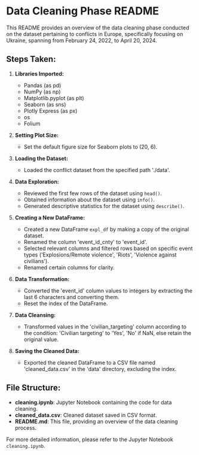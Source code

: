 # Data Cleaning Phase README

This README provides an overview of the data cleaning phase conducted on the dataset pertaining to conflicts in Europe, specifically focusing on Ukraine, spanning from February 24, 2022, to April 20, 2024.

## Steps Taken:

1. **Libraries Imported:**

   - Pandas (as pd)
   - NumPy (as np)
   - Matplotlib.pyplot (as plt)
   - Seaborn (as sns)
   - Plotly Express (as px)
   - os
   - Folium

2. **Setting Plot Size:**

   - Set the default figure size for Seaborn plots to (20, 6).

3. **Loading the Dataset:**

   - Loaded the conflict dataset from the specified path './data'.

4. **Data Exploration:**

   - Reviewed the first few rows of the dataset using `head()`.
   - Obtained information about the dataset using `info()`.
   - Generated descriptive statistics for the dataset using `describe()`.

5. **Creating a New DataFrame:**

   - Created a new DataFrame `expl_df` by making a copy of the original dataset.
   - Renamed the column 'event_id_cnty' to 'event_id'.
   - Selected relevant columns and filtered rows based on specific event types ('Explosions/Remote violence', 'Riots', 'Violence against civilians').
   - Renamed certain columns for clarity.

6. **Data Transformation:**

   - Converted the 'event_id' column values to integers by extracting the last 6 characters and converting them.
   - Reset the index of the DataFrame.

7. **Data Cleansing:**

   - Transformed values in the 'civilian_targeting' column according to the condition: 'Civilian targeting' to 'Yes', 'No' if NaN, else retain the original value.

8. **Saving the Cleaned Data:**
   - Exported the cleaned DataFrame to a CSV file named 'cleaned_data.csv' in the 'data' directory, excluding the index.

## File Structure:

- **cleaning.ipynb**: Jupyter Notebook containing the code for data cleaning.
- **cleaned_data.csv**: Cleaned dataset saved in CSV format.
- **README.md**: This file, providing an overview of the data cleaning process.

For more detailed information, please refer to the Jupyter Notebook `cleaning.ipynb`.
